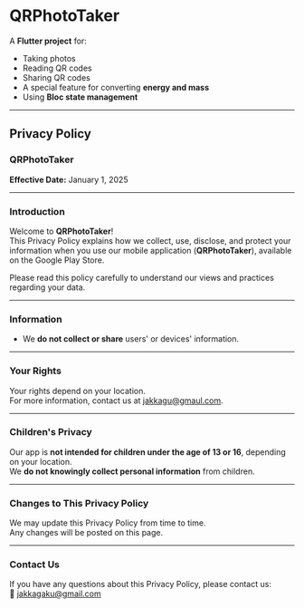 # QRPhotoTaker

A **Flutter project** for:

- Taking photos  
- Reading QR codes  
- Sharing QR codes  
- A special feature for converting **energy and mass**  
- Using **Bloc state management**

---

## Privacy Policy

### QRPhotoTaker

**Effective Date:** January 1, 2025

---

### Introduction

Welcome to **QRPhotoTaker**!  
This Privacy Policy explains how we collect, use, disclose, and protect your information when you use our mobile application (**QRPhotoTaker**), available on the Google Play Store.

Please read this policy carefully to understand our views and practices regarding your data.

---

### Information

- We **do not collect or share** users' or devices' information.

---

### Your Rights

Your rights depend on your location.  
For more information, contact us at [jakkagu@gmaul.com](mailto:jakkagu@gmaul.com).

---

### Children's Privacy

Our app is **not intended for children under the age of 13 or 16**, depending on your location.  
We **do not knowingly collect personal information** from children.

---

### Changes to This Privacy Policy

We may update this Privacy Policy from time to time.  
Any changes will be posted on this page.

---

### Contact Us

If you have any questions about this Privacy Policy, please contact us:  
📧 [jakkagaku@gmail.com](mailto:jakkagaku@gmail.com)
